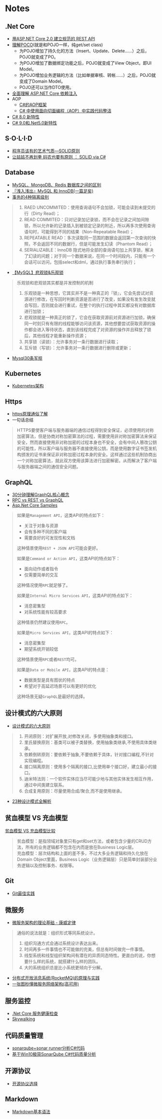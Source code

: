 # Notes

## .Net Core
* [用ASP.NET Core 2.0 建立规范的 REST API](http://www.cnblogs.com/cgzl/p/9010978.html)
* [理解POCO](https://kb.cnblogs.com/page/89750/)(就是和POJO一样，纯get/set class)
    * 为POJO增加了持久化的方法（Insert、Update、Delete……）之后，POJO就变成了PO。
    * 为POJO增加了数据绑定功能之后，POJO就变成了View Object，即UI Model。
    * 为POJO增加业务逻辑的方法（比如单据审核、转帐……）之后，POJO就变成了Domain Model。
    * POJO还可以当作DTO使用。
* [全面理解 ASP.NET Core 依赖注入](https://www.cnblogs.com/jesse2013/p/di-in-aspnetcore.html)
* AOP
    * [C#的AOP框架](https://www.cnblogs.com/kiba/p/9920691.html)
    * [C# 中使用面向切面编程（AOP）中实践代码整洁](https://www.cnblogs.com/chenug/p/9848852.html)
* [C# 8.0 新特性](https://www.cnblogs.com/Rwing/p/building-c-8-0.html)
* [C# 9.0和.Net5.0新特性](https://www.cnblogs.com/powertoolsteam/p/dotnet5.html)

## S·O·L·I·D
* [程序员该有的艺术气质—SOLID原则](https://www.cnblogs.com/lanxuezaipiao/archive/2013/06/09/3128665.html)
* [让姑姑不再划拳 码农也要有原则 ： SOLID via C#](https://www.cnblogs.com/xfuture/p/4169459.html)

## Database
* [MySQL、MongoDB、Redis 数据库之间的区别](https://blog.csdn.net/CatStarXcode/article/details/79513425?utm_source=blogxgwz1)
* [『浅入浅出』MySQL 和 InnoDB(一篇足矣)](https://draveness.me/mysql-innodb)
* [事务的4种隔离级别](https://blog.csdn.net/qq_33290787/article/details/51924963)
> 1. RAED UNCOMMITED：使用查询语句不会加锁，可能会读到未提交的行（Dirty Read）；
> 2. READ COMMITED：只对记录加记录锁，而不会在记录之间加间隙锁，所以允许新的记录插入到被锁定记录的附近，所以再多次使用查询语句时，可能得到不同的结果（Non-Repeatable Read）；
> 3. REPEATABLE READ：多次读取同一范围的数据会返回第一次查询的快照，不会返回不同的数据行，但是可能发生幻读（Phantom Read）；
> 4. SERIALIZABLE：InnoDB 隐式地将全部的查询语句加上共享锁，解决了幻读的问题；对于同一个数据来说，在同一个时间段内，只能有一个会话可以访问，包括select和dml，通过执行事务串行执行；
* [【MySQL】悲观锁&乐观锁](https://www.cnblogs.com/zhiqian-ali/p/6200874.html)
> 乐观锁和悲观锁其实都是并发控制的机制
> 1. 乐观锁是一种思想，它其实并不是一种真正的『锁』，它会先尝试对资源进行修改，在写回时判断资源是否进行了改变，如果没有发生改变就会写回，否则就会进行重试，在整个的执行过程中其实都没有对数据库进行加锁；
> 2. 悲观锁就是一种真正的锁了，它会在获取资源前对资源进行加锁，确保同一时刻只有有限的线程能够访问该资源，其他想要尝试获取资源的操作都会进入等待状态，直到该线程完成了对资源的操作并且释放了锁后，其他线程才能重新操作资源；
> 3. 共享锁（读锁）：允许事务对一条行数据进行读取；
> 4. 互斥锁（写锁）：允许事务对一条行数据进行删除或更新；
* [Mysql30条军规](https://github.com/murdering/notes/blob/master/Resources/Mysql%e5%86%9b%e8%a7%84.md)

## Kubernetes
* [Kubernetes架构](https://github.com/murdering/notes/blob/master/Resources/Kubernetes%E6%9E%B6%E6%9E%84.md)

## Https
* [https原理通俗了解](https://www.cnblogs.com/zhangshitong/p/6478721.html)
* 一句话总结
> HTTPS要使客户端与服务器端的通信过程得到安全保证，必须使用的对称加密算法，但是协商对称加密算法的过程，需要使用非对称加密算法来保证安全，然而直接使用非对称加密的过程本身也不安全，会有中间人篡改公钥的可能性，所以客户端与服务器不直接使用公钥，而是使用数字证书签发机构颁发的证书来保证非对称加密过程本身的安全。这样通过这些机制协商出一个对称加密算法，就此双方使用该算法进行加密解密。从而解决了客户端与服务器端之间的通信安全问题。

## GraphQL
* [30分钟理解GraphQL核心概念](https://segmentfault.com/a/1190000014131950?utm_source=tag-newest)
* [RPC vs REST vs GraphQL](https://segmentfault.com/a/1190000013961872)
* [Asp.Net Core Samples](https://github.com/murdering/notes/tree/master/GraphQL)
> 如果是`Management API`，这类API的特点如下：
> * 关注于对象与资源
> * 会有多种不同的客户端
> * 需要良好的可发现性和文档
>
> 这种情景使用`REST + JSON API`可能会更好。
>
> 如果是`Command or Action API`，这类API的特点如下：
> * 面向动作或者指令
> * 仅需要简单的交互
>
> 这种情况使用`RPC`就足够了。
> 
> 如果是`Internal Micro Services API`，这类API的特点如下：
> * 消息密集型
> * 对系统性能有较高要求
>
> 这种情景仍然建议使用`RPC`。
>
> 如果是`Micro Services API`，这类API的特点如下：
> * 消息密集型
> * 期望系统开销较低
>
> 这种情景使用`RPC`或者`REST`均可。
>
> 如果是`Data or Mobile API`，这类API的特点是：
> * 数据类型是具有图状的特点
> * 希望对于高延迟场景可以有更好的优化
>
> 这种场景无疑`GraphQL`是最好的选择。

## 设计模式的六大原则
* [设计模式的六大原则](https://www.cnblogs.com/fengyumeng/p/10463048.html)
> 1. 开闭原则：对扩展开放,对修改关闭，多使用抽象类和接口。
> 2. 里氏替换原则：基类可以被子类替换，使用抽象类继承,不使用具体类继承。
> 3. 依赖倒转原则：要依赖于抽象,不要依赖于具体，针对接口编程,不针对实现编程。
> 4. 接口隔离原则：使用多个隔离的接口,比使用单个接口好，建立最小的接口。
> 5. 迪米特法则：一个软件实体应当尽可能少地与其他实体发生相互作用，通过中间类建立联系。
> 6. 合成复用原则：尽量使用合成/聚合,而不是使用继承。
* [23种设计模式全解析](https://www.cnblogs.com/susanws/p/5510229.html)

## 贫血模型 VS 充血模型
[贫血模型 VS 充血模型比较](https://www.cnblogs.com/longshiyVip/p/5205451.html)
> 贫血模型：是指领域对象里只有get和set方法，或者包含少量的CRUD方法，所有的业务逻辑都不包含在内而是放在Business Logic层。  
> 充血模型：层次结构和上面的差不多，不过大多业务逻辑和持久化放在Domain Object里面，Business Logic（业务逻辑层）只是简单封装部分业务逻辑以及控制事务、权限等。



## Git
* [Git最佳实践](http://www.cnblogs.com/wish123/p/9785101.html)

## 微服务
* [微服务架构的理论基础 - 康威定律](https://yq.aliyun.com/articles/8611)
> 通俗的说法就是：组织形式等同系统设计。
> 1. 组织沟通方式会通过系统设计表达出来。
> 2. 时间再多一件事情也不可能做的完美，但总有时间做完一件事情。
> 3. 线型系统和线型组织架构间有潜在的异质同态特性。更直白的说，你想要什么样的系统，就搭建什么样的团队。
> 4. 大的系统组织总是比小系统更倾向于分解。
* [分布式开放消息系统(RocketMQ)的原理与实践](https://www.cnblogs.com/HigginCui/p/9900148.html)
* [一张图秒懂微服务网络架构(高可用)](https://www.cnblogs.com/yuesf/p/11831234.html)

## 服务监控
* [.Net Core 服务健康检查](https://github.com/murdering/notes/tree/master/AspNetCore.HealthChecks.WithUriAndUI.Samples)
* [Skywalking](https://github.com/murdering/notes/blob/master/Resources/Skywalking.md)

## 代码质量管理
* [sonarqube+sonar runner分析C#代码](https://www.cnblogs.com/luoqin520/p/6945304.html)
* [基于Win10极简SonarQube C#代码质量分析](https://www.cnblogs.com/CoderAyu/p/9416376.html)

## 开源协议
* [开源协议选择](https://coderxing.gitbooks.io/architecture-evolution/chapter1/di-yi-zhang-ff1a-zhun-bei-qi-cheng/12-guan-yu-kai-yuan/123-kai-yuan-xie-yi-de-xuan-ze.html)

## Markdown
* [Markdown基本语法](https://www.jianshu.com/p/191d1e21f7ed)

